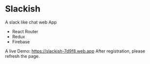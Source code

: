 # Slackish
A slack like chat web App
- React Router
- Redux
- Firebase

A live Demo: https://slackish-7d9f8.web.app
After registration, please refresh the page.

